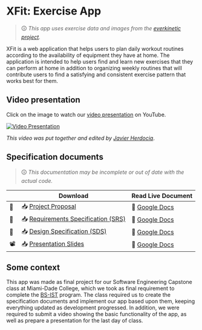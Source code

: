 # XFit: Exercise App

> 🛈 _This app uses exercise data and images from the [everkinetic project][everkinetic]._

XFit is a web application that helps users to plan daily workout routines according to the availability of equipment they have at home. The application is intended to help users find and learn new exercises that they can perform at home in addition to organizing weekly routines that will contribute users to find a satisfying and consistent exercise pattern that works best for them.

## Video presentation

Click on the image to watch our [video presentation][video] on YouTube.

[![Video Presentation](doc/image/search-exercise-text.gif)](https://www.youtube.com/watch?v=DOjRybasZpA)

_This video was put together and edited by [Javier Herdocia]_.

## Specification documents

> 🛈 _This documentation may be incomplete or out of date with the actual code._

|                  | Download                                             | Read Live Document                      |
| ---------------- | ---------------------------------------------------- | --------------------------------------- |
| :green_book:     | :inbox_tray: [Project Proposal][pp]                  | :page_facing_up: [Google Docs][doc-pp]  |
| :orange_book:    | :inbox_tray: [Requirements Specification (SRS)][srs] | :page_facing_up: [Google Docs][doc-srs] |
| :blue_book:      | :inbox_tray: [Design Specification (SDS)][sds]       | :page_facing_up: [Google Docs][doc-sds] |
| :film_projector: | :inbox_tray: [Presentation Slides][ppt]              | :page_facing_up: [Google Docs][doc-ppt] |

## Some context

This app was made as final project for our Software Engineering Capstone class at Miami-Dade College, which we took as final requirement to complete the [BS-IST] program. The class required us to create the specification documents and implement our app based upon them, keeping everything updated as development progressed. In addition, we were required to submit a video showing the basic functionality of the app, as well as prepare a presentation for the last day of class.

[everkinetic]: https://github.com/everkinetic/data
[doc-pp]: https://docs.google.com/document/d/1JU6bUfAJ3WsWc5rTVp8YEJtbf5AVE04W_odEfbsUdvY/edit?usp=sharing
[doc-sds]: https://docs.google.com/document/d/1-kb4zmWbtf8pp8uU-9Csb3VM_Z2sh3j_4M6zP62ttr0/edit?usp=sharing
[doc-srs]: https://docs.google.com/document/d/11eM89-DOmFLD2qMwNy11iA_x2T58mnSzXNiolyt6MYw/edit?usp=sharing
[doc-ppt]: https://docs.google.com/presentation/d/1uTlKeWuk_Zw0lqMdfq7z5JFDRKisTkQH_XBdZgh5VkE/edit?usp=sharing
[pp]: doc/ProjectProposal/document.docx?raw=true
[sds]: doc/SRS-SoftwareRequirementsSpecification/document.docx?raw=true
[srs]: doc/SDS-SoftwareDesignSpecification.docx?raw=true
[ppt]: doc/Presentation.pptx?raw=true
[video]: https://youtu.be/DOjRybasZp
[bs-ist]: https://www.mdc.edu/softwareengineering/
[reiniel fernandez]: https://github.com/reinielfc
[javier herdocia]: https://github.com/JHerdocia112
[mario orellana]: https://github.com/Avelle1
[gustavo zapata]: https://github.com/gustavoza
